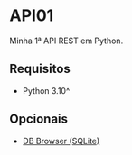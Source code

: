 # API01
 Minha 1ª API REST em Python.

## Requisitos

- Python 3.10^

## Opcionais 

- [DB Browser (SQLite)](https://sqlitebrowser.org)